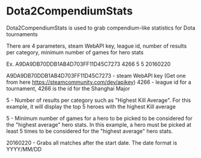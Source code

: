 # Dota2CompendiumStats

Dota2CompendiumStats is used to grab compendium-like statistics for Dota tournaments

There are 4 parameters, steam WebAPI key, league id, number of results per category, minimum number of games for hero stats

Ex. A9DA9DB70DDB1AB4D703FF11D45C7273 4266 5 5 20160220

A9DA9DB70DDB1AB4D703FF11D45C7273 - steam WebAPI key (Get one from here https://steamcommunity.com/dev/apikey) 4266 - league id for a tournament, 4266 is the id for the Shanghai Major

5 - Number of results per category such as "Highest Kill Average". For this example, it will display the top 5 heroes with the highest Kill average

5 - Minimum number of games for a hero to be picked to be considered for the "highest average" hero stats. In this example, a hero must be picked at least 5 times to be considered for the "highest average" hero stats.

20160220 - Grabs all matches after the start date. The date format is YYYY/MM/DD
